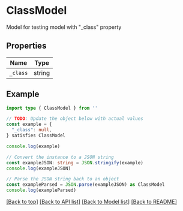
# ClassModel

Model for testing model with \"_class\" property

## Properties

Name | Type
------------ | -------------
`_class` | string

## Example

```typescript
import type { ClassModel } from ''

// TODO: Update the object below with actual values
const example = {
  "_class": null,
} satisfies ClassModel

console.log(example)

// Convert the instance to a JSON string
const exampleJSON: string = JSON.stringify(example)
console.log(exampleJSON)

// Parse the JSON string back to an object
const exampleParsed = JSON.parse(exampleJSON) as ClassModel
console.log(exampleParsed)
```

[[Back to top]](#) [[Back to API list]](../README.md#api-endpoints) [[Back to Model list]](../README.md#models) [[Back to README]](../README.md)


